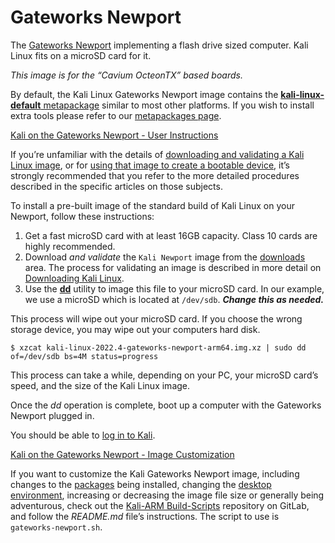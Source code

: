 # Gateworks Newport

The [Gateworks Newport](https://www.gateworks.com/products/industrial-single-board-computers/octeon-tx-single-board-computers-gateworks-newport/) implementing a flash drive sized computer. Kali Linux fits on a microSD card for it.

_This image is for the “Cavium OcteonTX” based boards._

By default, the Kali Linux Gateworks Newport image contains the [**kali-linux-default** metapackage](https://www.kali.org/docs/general-use/metapackages/) similar to most other platforms. If you wish to install extra tools please refer to our [metapackages page](https://www.kali.org/docs/general-use/metapackages/).

[Kali on the Gateworks Newport - User Instructions](broken-reference)

If you’re unfamiliar with the details of [downloading and validating a Kali Linux image](https://www.kali.org/docs/introduction/download-official-kali-linux-images/), or for [using that image to create a bootable device](https://www.kali.org/docs/usb/live-usb-install-with-windows/), it’s strongly recommended that you refer to the more detailed procedures described in the specific articles on those subjects.

To install a pre-built image of the standard build of Kali Linux on your Newport, follow these instructions:

1. Get a fast microSD card with at least 16GB capacity. Class 10 cards are highly recommended.
2. Download _and validate_ the `Kali Newport` image from the [downloads](https://www.kali.org/get-kali/) area. The process for validating an image is described in more detail on [Downloading Kali Linux](https://www.kali.org/docs/introduction/download-official-kali-linux-images/).
3. Use the [**dd**](https://packages.debian.org/testing/dd) utility to image this file to your microSD card. In our example, we use a microSD which is located at `/dev/sdb`. _**Change this as needed.**_

This process will wipe out your microSD card. If you choose the wrong storage device, you may wipe out your computers hard disk.

```
$ xzcat kali-linux-2022.4-gateworks-newport-arm64.img.xz | sudo dd of=/dev/sdb bs=4M status=progress
```

This process can take a while, depending on your PC, your microSD card’s speed, and the size of the Kali Linux image.

Once the _dd_ operation is complete, boot up a computer with the Gateworks Newport plugged in.

You should be able to [log in to Kali](https://www.kali.org/docs/introduction/default-credentials/).

[Kali on the Gateworks Newport - Image Customization](broken-reference)

If you want to customize the Kali Gateworks Newport image, including changes to the [packages](https://www.kali.org/docs/general-use/metapackages/) being installed, changing the [desktop environment](https://www.kali.org/docs/general-use/switching-desktop-environments/), increasing or decreasing the image file size or generally being adventurous, check out the [Kali-ARM Build-Scripts](https://gitlab.com/kalilinux/build-scripts/kali-arm) repository on GitLab, and follow the _README.md_ file’s instructions. The script to use is `gateworks-newport.sh`.
